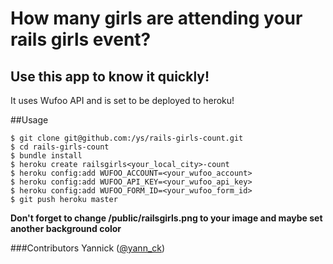 
# How many girls are attending your rails girls event?
## Use this app to know it quickly!

It uses Wufoo API and is set to be deployed to heroku!

##Usage

```
$ git clone git@github.com:/ys/rails-girls-count.git
$ cd rails-girls-count
$ bundle install
$ heroku create railsgirls<your_local_city>-count
$ heroku config:add WUFOO_ACCOUNT=<your_wufoo_account>
$ heroku config:add WUFOO_API_KEY=<your_wufoo_api_key>
$ heroku config:add WUFOO_FORM_ID=<your_wufoo_form_id>
$ git push heroku master
```

**Don't forget to change /public/railsgirls.png to your image and maybe set another background color**

###Contributors
Yannick ([@yann_ck](http://twitter.com/yann_ck))


